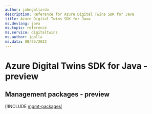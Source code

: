 ```yaml
---
author: johngallardo
description: Reference for Azure Digital Twins SDK for Java
title: Azure Digital Twins SDK for Java
ms.devlang: java
ms.topic: reference
ms.service: digitaltwins
ms.author: jgalla
ms.data: 08/25/2022
---
```

# Azure Digital Twins SDK for Java - preview

## Management packages - preview
[!INCLUDE [mgmt-packages](digital-twins-mgmt-index.md)]